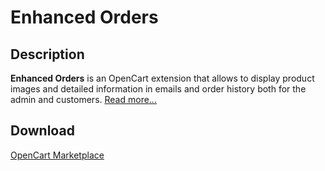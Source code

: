# Enhanced Orders

## Description
**Enhanced Orders** is an OpenCart extension that allows to display product images and detailed information in emails and order history both for the admin and customers.
[Read more...](./module/README.md)

## Download
[OpenCart Marketplace](https://www.opencart.com/index.php?route=marketplace/extension/info&extension_id=37121)
